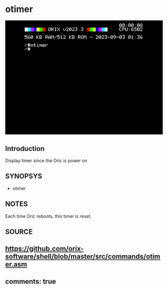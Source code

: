# otimer

![otimer](imgs/otimer.png)

## Introduction

Display timer since the Oric is power on

## SYNOPSYS

+ otimer

## NOTES

Each time Oric reboots, this timer is reset.

## SOURCE

https://github.com/orix-software/shell/blob/master/src/commands/otimer.asm
---
comments: true
---
